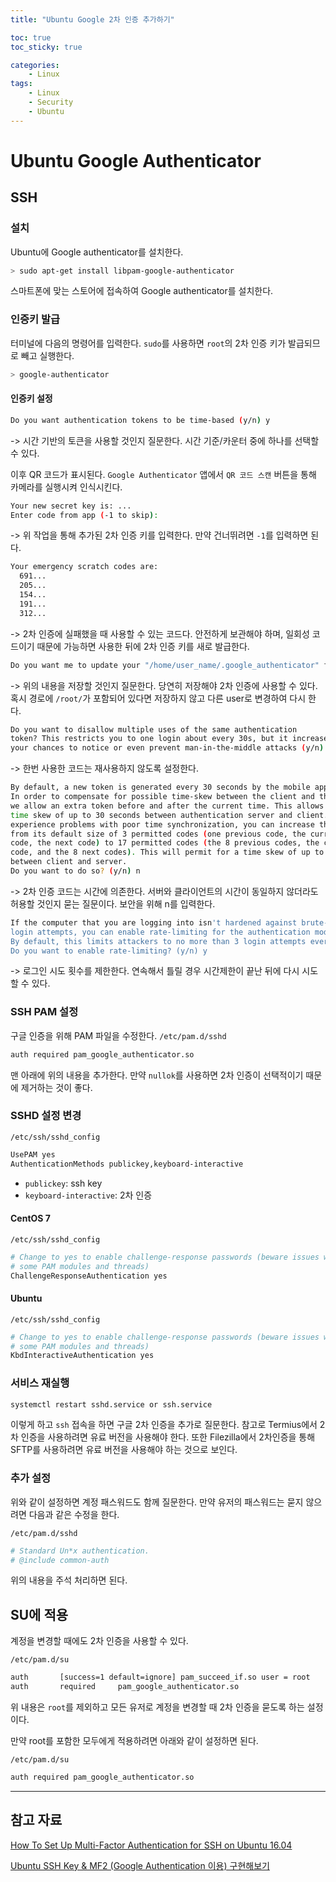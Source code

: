 ```yaml
---
title: "Ubuntu Google 2차 인증 추가하기"

toc: true
toc_sticky: true

categories:
    - Linux
tags:
    - Linux
    - Security
    - Ubuntu
---
```


# Ubuntu Google Authenticator

## SSH
### 설치

Ubuntu에 Google authenticator를 설치한다.

```bash
> sudo apt-get install libpam-google-authenticator
```

스마트폰에 맞는 스토어에 접속하여 Google authenticator를 설치한다.

### 인증키 발급

터미널에 다음의 명령어를 입력한다. `sudo`를 사용하면 `root`의 2차 인증 키가 발급되므로 빼고 실행한다.

```bash
> google-authenticator
```

#### 인증키 설정

```bash
Do you want authentication tokens to be time-based (y/n) y
```
-> 시간 기반의 토큰을 사용할 것인지 질문한다. 시간 기준/카운터 중에 하나를 선택할 수 있다.

이후 QR 코드가 표시된다. `Google Authenticator` 앱에서 `QR 코드 스캔` 버튼을 통해 카메라를 실행시켜 인식시킨다.

```bash
Your new secret key is: ...
Enter code from app (-1 to skip): 
```
-> 위 작업을 통해 추가된 2차 인증 키를 입력한다. 만약 건너뛰려면 `-1`를 입력하면 된다.

```bash
Your emergency scratch codes are:
  691...
  205...
  154...
  191...
  312...
```
-> 2차 인증에 실패했을 때 사용할 수 있는 코드다. 안전하게 보관해야 하며, 일회성 코드이기 때문에 가능하면 사용한 뒤에 2차 인증 키를 새로 발급한다.

```bash
Do you want me to update your "/home/user_name/.google_authenticator" file? (y/n)  y
```
-> 위의 내용을 저장할 것인지 질문한다. 당연히 저장해야 2차 인증에 사용할 수 있다. 혹시 경로에 `/root/`가 포함되어 있다면 저장하지 않고 다른 user로 변경하여 다시 한다.

```bash
Do you want to disallow multiple uses of the same authentication
token? This restricts you to one login about every 30s, but it increases
your chances to notice or even prevent man-in-the-middle attacks (y/n)  y
```
-> 한번 사용한 코드는 재사용하지 않도록 설정한다.

```bash
By default, a new token is generated every 30 seconds by the mobile app.
In order to compensate for possible time-skew between the client and the server,
we allow an extra token before and after the current time. This allows for a
time skew of up to 30 seconds between authentication server and client. If you
experience problems with poor time synchronization, you can increase the window
from its default size of 3 permitted codes (one previous code, the current
code, the next code) to 17 permitted codes (the 8 previous codes, the current
code, and the 8 next codes). This will permit for a time skew of up to 4 minutes
between client and server.
Do you want to do so? (y/n) n
```
-> 2차 인증 코드는 시간에 의존한다. 서버와 클라이언트의 시간이 동일하지 않더라도 허용할 것인지 묻는 질문이다. 보안을 위해 n를 입력한다. 

```bash
If the computer that you are logging into isn't hardened against brute-force
login attempts, you can enable rate-limiting for the authentication module.
By default, this limits attackers to no more than 3 login attempts every 30s.
Do you want to enable rate-limiting? (y/n) y
```
-> 로그인 시도 횟수를 제한한다. 연속해서 틀릴 경우 시간제한이 끝난 뒤에 다시 시도할 수 있다.

### SSH PAM 설정

구글 인증을 위해 PAM 파일을 수정한다.
`/etc/pam.d/sshd`
```bash
auth required pam_google_authenticator.so
```
맨 아래에 위의 내용을 추가한다. 만약 `nullok`를 사용하면 2차 인증이 선택적이기 때문에 제거하는 것이 좋다.

### SSHD 설정 변경

`/etc/ssh/sshd_config`
```bash
UsePAM yes
AuthenticationMethods publickey,keyboard-interactive
```

- `publickey`: ssh key
- `keyboard-interactive`: 2차 인증

#### CentOS 7
`/etc/ssh/sshd_config`
```bash
# Change to yes to enable challenge-response passwords (beware issues with
# some PAM modules and threads)
ChallengeResponseAuthentication yes
```

#### Ubuntu
`/etc/ssh/sshd_config`
```bash
# Change to yes to enable challenge-response passwords (beware issues with
# some PAM modules and threads)
KbdInteractiveAuthentication yes
```

### 서비스 재실행
```bash
systemctl restart sshd.service or ssh.service
```

이렇게 하고 `ssh` 접속을 하면 구글 2차 인증을 추가로 질문한다. 참고로 Termius에서 2차 인증을 사용하려면 유료 버전을 사용해야 한다. 또한 Filezilla에서 2차인증을 통해 SFTP를 사용하려면 유료 버전을 사용해야 하는 것으로 보인다.

### 추가 설정
위와 같이 설정하면 계정 패스워드도 함께 질문한다. 만약 유저의 패스워드는 묻지 않으려면 다음과 같은 수정을 한다.

`/etc/pam.d/sshd`
```bash
# Standard Un*x authentication.
# @include common-auth
```
위의 내용을 주석 처리하면 된다.

## SU에 적용

계정을 변경할 때에도 2차 인증을 사용할 수 있다.

`/etc/pam.d/su`
```bash
auth       [success=1 default=ignore] pam_succeed_if.so user = root
auth       required     pam_google_authenticator.so
```
위 내용은 `root`를 제외하고 모든 유저로 계정을 변경할 때 2차 인증을 묻도록 하는 설정이다.

만약 root를 포함한 모두에게 적용하려면 아래와 같이 설정하면 된다.

`/etc/pam.d/su`
```bash
auth required pam_google_authenticator.so
```

---
## 참고 자료

[How To Set Up Multi-Factor Authentication for SSH on Ubuntu 16.04](https://www.digitalocean.com/community/tutorials/how-to-set-up-multi-factor-authentication-for-ssh-on-ubuntu-16-04)

[Ubuntu SSH Key & MF2 (Google Authentication 이용) 구현해보기](https://blog.naver.com/PostView.naver?blogId=happy_jhyo&logNo=223024752148&redirect=Dlog&widgetTypeCall=true&directAccess=false)

